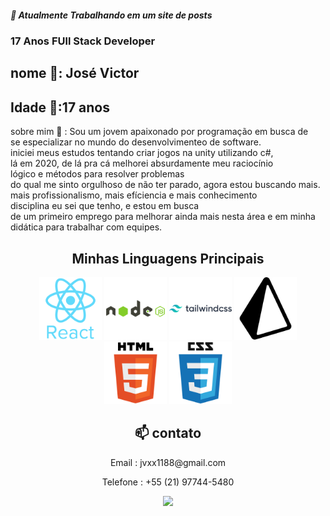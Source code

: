 <h5> 🔭 Atualmente Trabalhando em um site de posts</h3>
<h3> 17 Anos FUll Stack Developer</h3>

<h2> nome 💬: José Victor</h2>
<h2> Idade 💬:17 anos</h2>
<p width="50%">sobre mim 🤔 : Sou um jovem apaixonado por programação em busca de <br/> se especializar no mundo do desenvolvimenteo de software. <br/> iniciei meus estudos tentando criar jogos na unity utilizando c#,<br/> lá em 2020, de lá pra cá melhorei absurdamente meu raciocínio <br/> lógico e métodos para resolver problemas <br/> do qual me sinto orgulhoso de não ter parado, agora estou buscando mais. <br/> mais profissionalismo, mais efíciencia e mais conhecimento <br/> disciplina eu sei que tenho, e estou em busca <br/> de um primeiro emprego para melhorar ainda mais nesta área e em minha didática para trabalhar com equipes.</p>



<h2 align="center">Minhas Linguagens Principais</h2>


  <div align="center">

  <img width="100" src="./icons/react-original-wordmark.svg">
  <img width="100" src="./icons/node.svg">
  <img width="100" src="./icons/tailwind.svg">
  <img width="100" src="./icons/prisma.svg">
  <img width="100" src="./icons/html.svg">
  <img width="100" src="./icons/css.svg">
  </div>









<div align="center">
  <h2 >📫 contato</h2> 
<p>Email : jvxx1188@gmail.com</p>
<p>Telefone : +55 (21) 97744-5480</p>
<a target="_blank" href="https://www.linkedin.com/in/jos%C3%A9-dami%C3%A3o-b8b3b5258/"> <img src="https://img.shields.io/badge/LinkedIn-0077B5?style=for-the-badge&logo=linkedin&logoColor=white"></img></a>
</div>

<!--falta adicionar meus projetos, adicionar um sobre mim melhor e talvez ajeitar as linguagens-->


